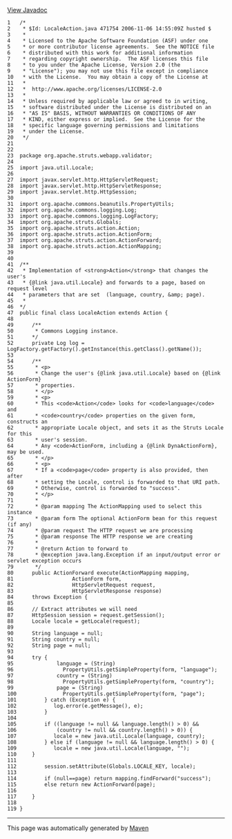 [View Javadoc](../../../../../../apidocs/org/apache/struts/webapp/validator/LocaleAction.html.md)


    1   /*
    2    * $Id: LocaleAction.java 471754 2006-11-06 14:55:09Z husted $
    3    *
    4    * Licensed to the Apache Software Foundation (ASF) under one
    5    * or more contributor license agreements.  See the NOTICE file
    6    * distributed with this work for additional information
    7    * regarding copyright ownership.  The ASF licenses this file
    8    * to you under the Apache License, Version 2.0 (the
    9    * "License"); you may not use this file except in compliance
    10   * with the License.  You may obtain a copy of the License at
    11   *
    12   *  http://www.apache.org/licenses/LICENSE-2.0
    13   *
    14   * Unless required by applicable law or agreed to in writing,
    15   * software distributed under the License is distributed on an
    16   * "AS IS" BASIS, WITHOUT WARRANTIES OR CONDITIONS OF ANY
    17   * KIND, either express or implied.  See the License for the
    18   * specific language governing permissions and limitations
    19   * under the License.
    20   */
    21  
    22  
    23  package org.apache.struts.webapp.validator;
    24  
    25  import java.util.Locale;
    26  
    27  import javax.servlet.http.HttpServletRequest;
    28  import javax.servlet.http.HttpServletResponse;
    29  import javax.servlet.http.HttpSession;
    30  
    31  import org.apache.commons.beanutils.PropertyUtils;
    32  import org.apache.commons.logging.Log;
    33  import org.apache.commons.logging.LogFactory;
    34  import org.apache.struts.Globals;
    35  import org.apache.struts.action.Action;
    36  import org.apache.struts.action.ActionForm;
    37  import org.apache.struts.action.ActionForward;
    38  import org.apache.struts.action.ActionMapping;
    39  
    40  
    41  /**
    42   * Implementation of <strong>Action</strong> that changes the user's
    43   * {@link java.util.Locale} and forwards to a page, based on request level
    44   * parameters that are set  (language, country, &amp; page).
    45   *
    46  */
    47  public final class LocaleAction extends Action {
    48  
    49      /**
    50       * Commons Logging instance.
    51      */
    52      private Log log = LogFactory.getFactory().getInstance(this.getClass().getName());
    53  
    54      /**
    55       * <p>
    56       * Change the user's {@link java.util.Locale} based on {@link ActionForm}
    57       * properties.
    58       * </p>
    59       * <p>
    60       * This <code>Action</code> looks for <code>language</code> and
    61       * <code>country</code> properties on the given form, constructs an
    62       * appropriate Locale object, and sets it as the Struts Locale for this
    63       * user's session.
    64       * Any <code>ActionForm, including a {@link DynaActionForm}, may be used.
    65       * </p>
    66       * <p>
    67       * If a <code>page</code> property is also provided, then after
    68       * setting the Locale, control is forwarded to that URI path.
    69       * Otherwise, control is forwarded to "success".
    70       * </p>
    71       *
    72       * @param mapping The ActionMapping used to select this instance
    73       * @param form The optional ActionForm bean for this request (if any)
    74       * @param request The HTTP request we are processing
    75       * @param response The HTTP response we are creating
    76       *
    77       * @return Action to forward to
    78       * @exception java.lang.Exception if an input/output error or servlet exception occurs
    79       */
    80      public ActionForward execute(ActionMapping mapping,
    81                   ActionForm form,
    82                   HttpServletRequest request,
    83                   HttpServletResponse response)
    84      throws Exception {
    85  
    86      // Extract attributes we will need
    87      HttpSession session = request.getSession();
    88      Locale locale = getLocale(request);
    89  
    90      String language = null;
    91      String country = null;
    92      String page = null;
    93  
    94      try {
    95              language = (String)
    96                PropertyUtils.getSimpleProperty(form, "language");
    97              country = (String)
    98                PropertyUtils.getSimpleProperty(form, "country");
    99              page = (String)
    100               PropertyUtils.getSimpleProperty(form, "page");
    101         } catch (Exception e) {
    102            log.error(e.getMessage(), e);
    103         }
    104 
    105         if ((language != null && language.length() > 0) &&
    106             (country != null && country.length() > 0)) {
    107            locale = new java.util.Locale(language, country);
    108         } else if (language != null && language.length() > 0) {
    109            locale = new java.util.Locale(language, "");
    110     }
    111 
    112         session.setAttribute(Globals.LOCALE_KEY, locale);
    113 
    114         if (null==page) return mapping.findForward("success");
    115         else return new ActionForward(page);
    116 
    117     }
    118 
    119 }

------------------------------------------------------------------------

This page was automatically generated by [Maven](http://maven.apache.org/)
